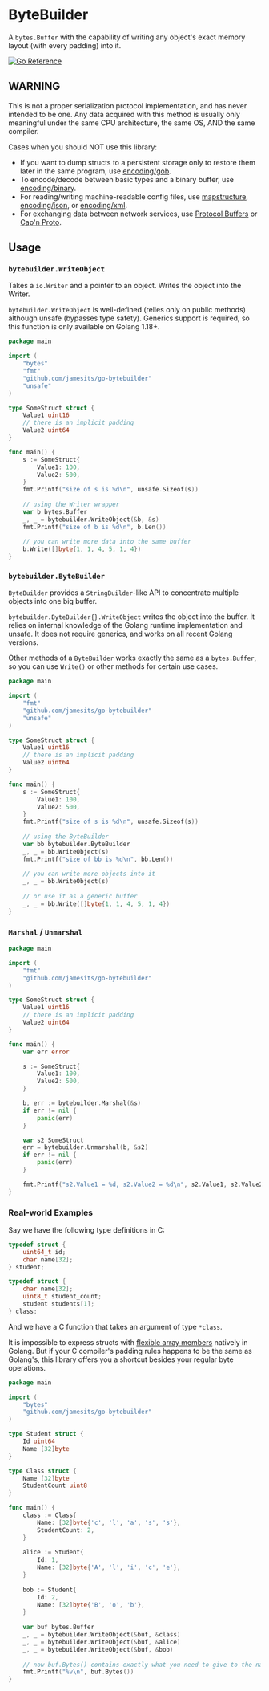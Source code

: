 # ByteBuilder

A `bytes.Buffer` with the capability of writing any object's exact memory layout (with every padding) into it.

[![Go Reference](https://pkg.go.dev/badge/github.com/Jamesits/go-bytebuilder.svg)](https://pkg.go.dev/github.com/Jamesits/go-bytebuilder)

## WARNING

This is not a proper serialization protocol implementation, and has never intended to be one. Any data acquired with 
this method is usually only meaningful under the same CPU architecture, the same OS, AND the same compiler.

Cases when you should NOT use this library:
- If you want to dump structs to a persistent storage only to restore them later in the same program, use [encoding/gob](https://pkg.go.dev/encoding/gob).
- To encode/decode between basic types and a binary buffer, use [encoding/binary](https://pkg.go.dev/encoding/binary).
- For reading/writing machine-readable config files, use [mapstructure](https://pkg.go.dev/github.com/mitchellh/mapstructure), [encoding/json](https://pkg.go.dev/encoding/json), or [encoding/xml](https://pkg.go.dev/encoding/xml).
- For exchanging data between network services, use [Protocol Buffers](https://pkg.go.dev/google.golang.org/protobuf) or [Cap'n Proto](https://github.com/capnproto/go-capnp).

## Usage

### `bytebuilder.WriteObject`

Takes a `io.Writer` and a pointer to an object. Writes the object into the Writer. 

`bytebuilder.WriteObject` is well-defined (relies only on public methods) although unsafe (bypasses type safety). 
Generics support is required, so this function is only available on Golang 1.18+.

```go
package main

import (
	"bytes"
	"fmt"
	"github.com/jamesits/go-bytebuilder"
	"unsafe"
)

type SomeStruct struct {
	Value1 uint16
	// there is an implicit padding
	Value2 uint64
}

func main() {
	s := SomeStruct{
		Value1: 100,
		Value2: 500,
	}
	fmt.Printf("size of s is %d\n", unsafe.Sizeof(s))
	
	// using the Writer wrapper
	var b bytes.Buffer
	_, _ = bytebuilder.WriteObject(&b, &s)
	fmt.Printf("size of b is %d\n", b.Len())
	
	// you can write more data into the same buffer
	b.Write([]byte{1, 1, 4, 5, 1, 4})
}
```

### `bytebuilder.ByteBuilder`

`ByteBuilder` provides a `StringBuilder`-like API to concentrate multiple objects into one big buffer. 

`bytebuilder.ByteBuilder{}.WriteObject` writes the object into the buffer. It relies on internal knowledge of the 
Golang runtime implementation and unsafe. It does not require generics, and works on all recent Golang versions. 

Other methods of a `ByteBuilder` works exactly the same as a `bytes.Buffer`, so you can use `Write()` or other methods 
for certain use cases.

```go
package main

import (
	"fmt"
	"github.com/jamesits/go-bytebuilder"
	"unsafe"
)

type SomeStruct struct {
	Value1 uint16
	// there is an implicit padding
	Value2 uint64
}

func main() {
	s := SomeStruct{
		Value1: 100,
		Value2: 500,
	}
	fmt.Printf("size of s is %d\n", unsafe.Sizeof(s))
	
	// using the ByteBuilder
	var bb bytebuilder.ByteBuilder
	_, _ = bb.WriteObject(s)
	fmt.Printf("size of bb is %d\n", bb.Len())
	
	// you can write more objects into it
	_, _ = bb.WriteObject(s)
	
	// or use it as a generic buffer
	_, _ = bb.Write([]byte{1, 1, 4, 5, 1, 4})
}
```

### `Marshal` / `Unmarshal`

```go
package main

import (
	"fmt"
	"github.com/jamesits/go-bytebuilder"
)

type SomeStruct struct {
	Value1 uint16
	// there is an implicit padding
	Value2 uint64
}

func main() {
	var err error

	s := SomeStruct{
		Value1: 100,
		Value2: 500,
	}

	b, err := bytebuilder.Marshal(&s)
	if err != nil {
		panic(err)
	}

	var s2 SomeStruct
	err = bytebuilder.Unmarshal(b, &s2)
	if err != nil {
		panic(err)
	}

	fmt.Printf("s2.Value1 = %d, s2.Value2 = %d\n", s2.Value1, s2.Value2)
}
```

### Real-world Examples

Say we have the following type definitions in C:

```c
typedef struct {
    uint64_t id;
    char name[32];
} student;

typedef struct {
    char name[32];
    uint8_t student_count;
    student students[1];
} class;
```

And we have a C function that takes an argument of type `*class`.

It is impossible to express structs with [flexible array members](https://en.wikipedia.org/wiki/Flexible_array_member) 
natively in Golang. But if your C compiler's padding rules happens to be the same as Golang's, this library offers you 
a shortcut besides your regular byte operations. 

```go
package main

import (
	"bytes"
	"github.com/jamesits/go-bytebuilder"
)

type Student struct {
	Id uint64
	Name [32]byte
}

type Class struct {
	Name [32]byte
	StudentCount uint8
}

func main() {
	class := Class{
		Name: [32]byte{'c', 'l', 'a', 's', 's'},
		StudentCount: 2,
	}
	
	alice := Student{
		Id: 1,
		Name: [32]byte{'A', 'l', 'i', 'c', 'e'},
	}
	
	bob := Student{
		Id: 2,
		Name: [32]byte{'B', 'o', 'b'},
	}
	
	var buf bytes.Buffer
	_, _ = bytebuilder.WriteObject(&buf, &class)
	_, _ = bytebuilder.WriteObject(&buf, &alice)
	_, _ = bytebuilder.WriteObject(&buf, &bob)
	
	// now buf.Bytes() contains exactly what you need to give to the native function
	fmt.Printf("%v\n", buf.Bytes())
}
```
